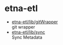 # etna-etl

* [etna-etl/lib/gitWrapper](lib/gitWrapper.md)  
  git wrapper
* [etna-etl/lib/sync](lib/sync.md)  
  Sync Metadata
